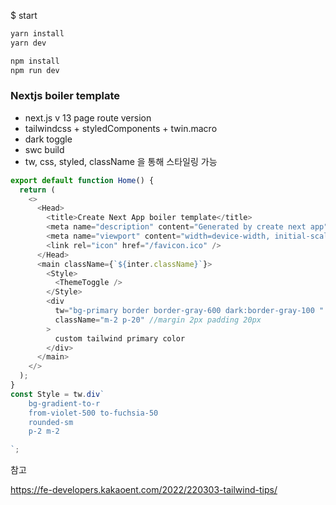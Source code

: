 $ start

```js
yarn install
yarn dev

npm install
npm run dev
```

### Nextjs boiler template

-   next.js v 13 page route version
-   tailwindcss + styledComponents + twin.macro
-   dark toggle
-   swc build
-   tw, css, styled, className 을 통해 스타일링 가능

```js
export default function Home() {
  return (
    <>
      <Head>
        <title>Create Next App boiler template</title>
        <meta name="description" content="Generated by create next app" />
        <meta name="viewport" content="width=device-width, initial-scale=1" />
        <link rel="icon" href="/favicon.ico" />
      </Head>
      <main className={`${inter.className}`}>
        <Style>
          <ThemeToggle />
        </Style>
        <div
          tw="bg-primary border border-gray-600 dark:border-gray-100 "
          className="m-2 p-20" //margin 2px padding 20px
        >
          custom tailwind primary color
        </div>
      </main>
    </>
  );
}
const Style = tw.div`
	bg-gradient-to-r
	from-violet-500 to-fuchsia-50
	rounded-sm
	p-2 m-2

`;

```

참고

https://fe-developers.kakaoent.com/2022/220303-tailwind-tips/
